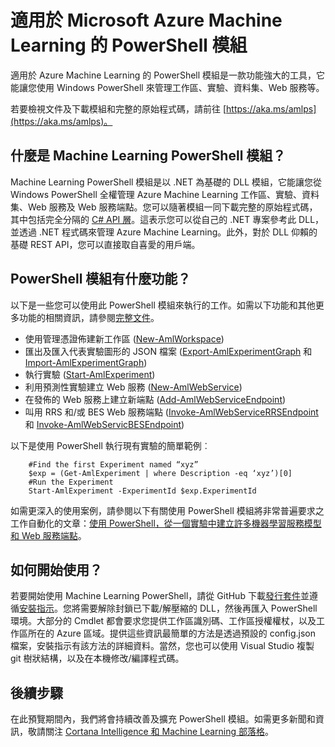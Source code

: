 <properties
	pageTitle="適用於 Machine Learning 的 PowerShell 模組 | Microsoft Azure"
	description="適用於 Azure Machine Learning 的 PowerShell 模組提供公開預覽模式。您可以使用 PowerShell 來建立及管理工作區中、實驗、Web 服務等。"
	keywords="實驗、線性迴歸、機器學習服務演算法、機器學習服務教學課程、預測性模型技術、資料科學實驗"
	services="machine-learning"
	documentationCenter=""
	authors="hning86"
	manager="jhubbard"
	editor="cgronlun"/>

<tags
	ms.service="machine-learning"
	ms.workload="data-services"
	ms.tgt_pltfrm="na"
	ms.devlang="na"
	ms.topic="hero-article"
	ms.date="08/05/2016"
	ms.author="garye;haining"/>

# 適用於 Microsoft Azure Machine Learning 的 PowerShell 模組

適用於 Azure Machine Learning 的 PowerShell 模組是一款功能強大的工具，它能讓您使用 Windows PowerShell 來管理工作區、實驗、資料集、Web 服務等。

若要檢視文件及下載模組和完整的原始程式碼，請前往 [https://aka.ms/amlps](https://aka.ms/amlps)。

## 什麼是 Machine Learning PowerShell 模組？

Machine Learning PowerShell 模組是以 .NET 為基礎的 DLL 模組，它能讓您從 Windows PowerShell 全權管理 Azure Machine Learning 工作區、實驗、資料集、Web 服務及 Web 服務端點。您可以隨著模組一同下載完整的原始程式碼，其中包括完全分隔的 [C# API 層](https://github.com/hning86/azuremlps/blob/master/code/AzureMLSDK.cs)。這表示您可以從自己的 .NET 專案參考此 DLL，並透過 .NET 程式碼來管理 Azure Machine Learning。此外，對於 DLL 仰賴的基礎 REST API，您可以直接取自喜愛的用戶端。

## PowerShell 模組有什麼功能？

以下是一些您可以使用此 PowerShell 模組來執行的工作。如需以下功能和其他更多功能的相關資訊，請參閱[完整文件](https://aka.ms/amlps)。

- 使用管理憑證佈建新工作區 ([New-AmlWorkspace](https://github.com/hning86/azuremlps#new-amlworkspace))
- 匯出及匯入代表實驗圖形的 JSON 檔案 ([Export-AmlExperimentGraph](https://github.com/hning86/azuremlps#export-amlexperimentgraph) 和 [Import-AmlExperimentGraph](https://github.com/hning86/azuremlps#import-amlexperimentgraph))
- 執行實驗 ([Start-AmlExperiment](https://github.com/hning86/azuremlps#start-amlexperiment))
- 利用預測性實驗建立 Web 服務 ([New-AmlWebService](https://github.com/hning86/azuremlps#new-amlwebservice))
- 在發佈的 Web 服務上建立新端點 ([Add-AmlWebServiceEndpoint](https://github.com/hning86/azuremlps#add-amlwebserviceendpoint))
- 叫用 RRS 和/或 BES Web 服務端點 ([Invoke-AmlWebServiceRRSEndpoint](https://github.com/hning86/azuremlps#invoke-amlwebservicerrsendpoint) 和 [Invoke-AmlWebServicBESEndpoint](https://github.com/hning86/azuremlps#invoke-amlwebservicebesendpoint))

以下是使用 PowerShell 執行現有實驗的簡單範例︰

		#Find the first Experiment named “xyz”
		$exp = (Get-AmlExperiment | where Description -eq ‘xyz’)[0]
		#Run the Experiment
		Start-AmlExperiment -ExperimentId $exp.ExperimentId 

如需更深入的使用案例，請參閱以下有關使用 PowerShell 模組將非常普遍要求之工作自動化的文章：[使用 PowerShell，從一個實驗中建立許多機器學習服務模型和 Web 服務端點](machine-learning-create-models-and-endpoints-with-powershell.md)。

## 如何開始使用？

若要開始使用 Machine Learning PowerShell，請從 GitHub 下載[發行套件](https://github.com/hning86/azuremlps/releases)並遵循[安裝指示](https://github.com/hning86/azuremlps/blob/master/README.md)。您將需要解除封鎖已下載/解壓縮的 DLL，然後再匯入 PowerShell 環境。大部分的 Cmdlet 都會要求您提供工作區識別碼、工作區授權權杖，以及工作區所在的 Azure 區域。提供這些資訊最簡單的方法是透過預設的 config.json 檔案，安裝指示有該方法的詳細資料。當然，您也可以使用 Visual Studio 複製 git 樹狀結構，以及在本機修改/編譯程式碼。

## 後續步驟

在此預覽期間內，我們將會持續改善及擴充 PowerShell 模組。如需更多新聞和資訊，敬請關注 [Cortana Intelligence 和 Machine Learning 部落格](https://blogs.technet.microsoft.com/machinelearning/)。

<!---HONumber=AcomDC_0914_2016-->